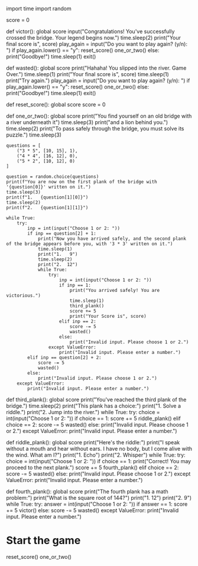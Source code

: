 import time
import random

score = 0

def victor():
    global score
    input("Congratulations! You've successfully crossed the bridge. Your legend begins now.")
    time.sleep(2)
    print("Your final score is", score)
    play_again = input("Do you want to play again? (y/n): ")
    if play_again.lower() == "y":
        reset_score()
        one_or_two()
    else:
        print("Goodbye!")
        time.sleep(1)
        exit()

def wasted():
    global score
    print("Hahaha! You slipped into the river. Game Over.")
    time.sleep(1)
    print("Your final score is", score)
    time.sleep(1)
    print("Try again.")
    play_again = input("Do you want to play again? (y/n): ")
    if play_again.lower() == "y":
        reset_score()
        one_or_two()
    else:
        print("Goodbye!")
        time.sleep(1)
        exit()

def reset_score():
    global score
    score = 0

def one_or_two():
    global score
    print("You find yourself on an old bridge with a river underneath it")
    time.sleep(3)
    print("and a lion behind you.")
    time.sleep(2)
    print("To pass safely through the bridge, you must solve its puzzle.")
    time.sleep(3)
    
    questions = [
        ("3 * 5", [10, 15], 1),
        ("4 * 4", [16, 12], 0),
        ("5 * 2", [10, 12], 0)
    ]
    
    question = random.choice(questions)
    print(f"You are now on the first plank of the bridge with '{question[0]}' written on it.")
    time.sleep(3)
    print(f"1.   {question[1][0]}")
    time.sleep(2)
    print(f"2.   {question[1][1]}")

    while True:
        try:
            inp = int(input("Choose 1 or 2: "))
            if inp == question[2] + 1:
                print("Now you have arrived safely, and the second plank of the bridge appears before you, with '3 * 3' written on it.")
                time.sleep(1)
                print("1.   9")
                time.sleep(2)
                print("2.  12")
                while True:
                    try:
                        inp = int(input("Choose 1 or 2: "))
                        if inp == 1:
                            print("You arrived safely! You are victorious.")
                            time.sleep(1)
                            third_plank()
                            score += 5
                            print("Your Score is", score)
                        elif inp == 2:
                            score -= 5
                            wasted()
                        else:
                            print("Invalid input. Please choose 1 or 2.")
                    except ValueError:
                        print("Invalid input. Please enter a number.")
            elif inp == question[2] + 2:
                score -= 5
                wasted()
            else:
                print("Invalid input. Please choose 1 or 2.")
        except ValueError:
            print("Invalid input. Please enter a number.")

def third_plank():
    global score
    print("You've reached the third plank of the bridge.")
    time.sleep(2)
    print("This plank has a choice:")
    print("1. Solve a riddle.")
    print("2. Jump into the river.")
    while True:
        try:
            choice = int(input("Choose 1 or 2: "))
            if choice == 1:
                score += 5
                riddle_plank()
            elif choice == 2:
                score -= 5
                wasted()
            else:
                print("Invalid input. Please choose 1 or 2.")
        except ValueError:
            print("Invalid input. Please enter a number.")

def riddle_plank():
    global score
    print("Here's the riddle:")
    print("I speak without a mouth and hear without ears. I have no body, but I come alive with the wind. What am I?")
    print("1. Echo")
    print("2. Whisper")
    while True:
        try:
            choice = int(input("Choose 1 or 2: "))
            if choice == 1:
                print("Correct! You may proceed to the next plank.")
                score += 5
                fourth_plank()
            elif choice == 2:
                score -= 5
                wasted()
            else:
                print("Invalid input. Please choose 1 or 2.")
        except ValueError:
            print("Invalid input. Please enter a number.")

def fourth_plank():
    global score
    print("The fourth plank has a math problem:")
    print("What is the square root of 144?")
    print("1. 12")
    print("2. 9")
    while True:
        try:
            answer = int(input("Choose 1 or 2: "))
            if answer == 1:
                score += 5
                victor()
            else:
                score -= 5
                wasted()
        except ValueError:
            print("Invalid input. Please enter a number.")

# Start the game
reset_score()
one_or_two()
